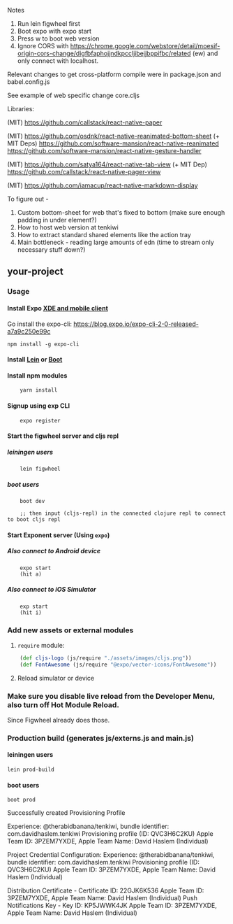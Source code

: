 
Notes

1. Run lein figwheel first
2. Boot expo with expo start
3. Press w to boot web version 
4. Ignore CORS with https://chrome.google.com/webstore/detail/moesif-origin-cors-change/digfbfaphojjndkpccljibejjbppifbc/related (ew) and only connect with localhost.


Relevant changes to get cross-platform compile were in package.json and babel.config.js

See example of web specific change core.cljs

Libraries:

(MIT) https://github.com/callstack/react-native-paper

(MIT) https://github.com/osdnk/react-native-reanimated-bottom-sheet
 (+ MIT Deps) 
 https://github.com/software-mansion/react-native-reanimated
 https://github.com/software-mansion/react-native-gesture-handler

(MIT) https://github.com/satya164/react-native-tab-view
 (+ MIT Dep)
 https://github.com/callstack/react-native-pager-view

(MIT) https://github.com/iamacup/react-native-markdown-display


To figure out - 

1. Custom bottom-sheet for web that's fixed to bottom (make sure enough padding in under element?)
2. How to host web version at tenkiwi
3. How to extract standard shared elements like the action tray
4. Main bottleneck - reading large amounts of edn (time to stream only necessary stuff down?)

## your-project

### Usage

#### Install Expo [XDE and mobile client](https://docs.expo.io/versions/v15.0.0/introduction/installation.html)

Go install the expo-cli: https://blog.expo.io/expo-cli-2-0-released-a7a9c250e99c

```shell
npm install -g expo-cli
```

#### Install [Lein](http://leiningen.org/#install) or [Boot](https://github.com/boot-clj/boot)

#### Install npm modules

``` shell
    yarn install
```

#### Signup using exp CLI

``` shell
    expo register
```

#### Start the figwheel server and cljs repl

##### leiningen users
``` shell
    lein figwheel
```

##### boot users
``` shell
    boot dev

    ;; then input (cljs-repl) in the connected clojure repl to connect to boot cljs repl
```

#### Start Exponent server (Using `expo`)

##### Also connect to Android device

``` shell
    expo start
    (hit a)
```

##### Also connect to iOS Simulator

``` shell
    exp start
    (hit i)
```

### Add new assets or external modules
1. `require` module:

``` clj
    (def cljs-logo (js/require "./assets/images/cljs.png"))
    (def FontAwesome (js/require "@expo/vector-icons/FontAwesome"))
```
2. Reload simulator or device

### Make sure you disable live reload from the Developer Menu, also turn off Hot Module Reload.
Since Figwheel already does those.

### Production build (generates js/externs.js and main.js)

#### leiningen users
``` shell
lein prod-build
```

#### boot users
``` shell
boot prod
```



Successfully created Provisioning Profile

  Experience: @therabidbanana/tenkiwi, bundle identifier: com.davidhaslem.tenkiwi
    Provisioning profile (ID: QVC3H6C2KU)
    Apple Team ID: 3PZEM7YXDE,  Apple Team Name: David Haslem (Individual)


Project Credential Configuration:
  Experience: @therabidbanana/tenkiwi, bundle identifier: com.davidhaslem.tenkiwi
    Provisioning profile (ID: QVC3H6C2KU)
    Apple Team ID: 3PZEM7YXDE,  Apple Team Name: David Haslem (Individual)

  Distribution Certificate - Certificate ID: 22GJK6K536
    Apple Team ID: 3PZEM7YXDE,  Apple Team Name: David Haslem (Individual)
  Push Notifications Key - Key ID: KP5JWWK4JK
    Apple Team ID: 3PZEM7YXDE,  Apple Team Name: David Haslem (Individual)
